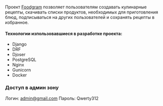 Проект [Foodgram](https://foodgramya.webhop.me/) позволяет пользователям
создавать кулинарные рецепты, скачивать списки продуктов, необходимых для
приготовления блюд, подписываться на других пользователей и сохранять
рецепты в избранное.

#### Технологии изпользовавшиеся в разработке проекта:

- Django
- DRF
- Djoser
- PostgreSQL
- Nginx
- Gunicorn
- Docker


### Доступ в админ зону
Логин: admin@gmail.com
Пароль: Qwerty312


